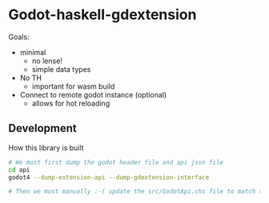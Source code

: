 # Godot-haskell-gdextension

Goals:

* minimal
  * no lense!
  * simple data types
* No TH
  * important for wasm build
* Connect to remote godot instance (optional)
  * allows for hot reloading

## Development

How this library is built

```bash
# We must first dump the godot header file and api json file
cd api
godot4 --dump-extension-api --dump-gdextension-interface

# Then we must manually :-( update the src/GodotApi.chs file to match that of gdextension_interface.h


```


